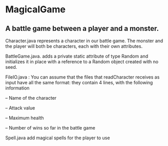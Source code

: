 # MagicalGame
## A battle game between a player and a monster.
Character.java represents a character in our battle game. The monster and the player will both be characters, each with their own attributes.

BattleGame.java. adds a private static attribute of type Random and initializes it in place with a reference to a Random object created with no seed. 

FileIO.java : You can assume that the files that readCharacter receives as input have all the same format: they contain 4 lines, with the following information

– Name of the character

– Attack value

– Maximum health

– Number of wins so far in the battle game

Spell.java add magical spells for the player to use
